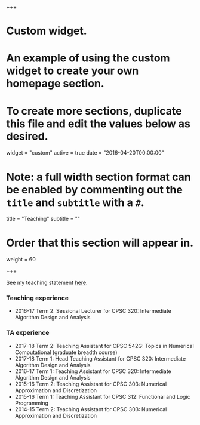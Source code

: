+++
# Custom widget.
# An example of using the custom widget to create your own homepage section.
# To create more sections, duplicate this file and edit the values below as desired.
widget = "custom"
active = true
date = "2016-04-20T00:00:00"

# Note: a full width section format can be enabled by commenting out the `title` and `subtitle` with a `#`.
title = "Teaching"
subtitle = ""

# Order that this section will appear in.
weight = 60

+++

See my teaching statement [here](post/sbradley_teaching_statement_mar2018.pdf).

### Teaching experience
- 2016-17 Term 2: Sessional Lecturer for CPSC 320: Intermediate Algorithm Design and Analysis

### TA experience
- 2017-18 Term 2: Teaching Assistant for CPSC 542G: Topics in Numerical Computational (graduate breadth course)
- 2017-18 Term 1: Head Teaching Assistant for CPSC 320: Intermediate Algorithm Design and Analysis
- 2016-17 Term 1: Teaching Assistant for CPSC 320: Intermediate Algorithm Design and Analysis
- 2015-16 Term 2: Teaching Assistant for CPSC 303: Numerical Approximation and Discretization
- 2015-16 Term 1: Teaching Assistant for CPSC 312: Functional and Logic Programming
- 2014-15 Term 2: Teaching Assistant for CPSC 303: Numerical Approximation and Discretization